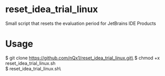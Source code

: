 # reset_idea_trial_linux
Small script that resets the evaluation period for JetBrains IDE Products

# Usage
$ git clone https://github.com/nQx1/reset_idea_trial_linux.git\
$ chmod +x reset_idea_trial_linux.sh\
$ reset_idea_trial_linux.sh\
